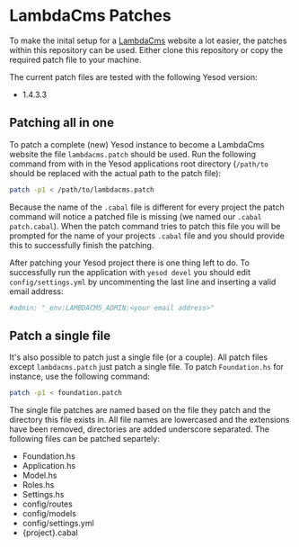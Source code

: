 # LambdaCms Patches

To make the inital setup for a [LambdaCms](http://www.lambdacms.org) website a lot easier, the patches within this repository can be used.
Either clone this repository or copy the required patch file to your machine.

The current patch files are tested with the following Yesod version:

* 1.4.3.3

## Patching all in one

To patch a complete (new) Yesod instance to become a LambdaCms website the file `lambdacms.patch` should be used. Run the following command from with in the Yesod applications root directory (`/path/to` should be replaced with the actual path to the patch file):

```bash
patch -p1 < /path/to/lambdacms.patch
```

Because the name of the `.cabal` file is different for every project the patch command will notice a patched file is missing (we named our `.cabal` `patch.cabal`). When the patch command tries to patch this file you will be prompted for the name of your projects `.cabal` file and you should provide this to successfully finish the patching.

After patching your Yesod project there is one thing left to do. To successfully run the application with `yesod devel` you should edit `config/settings.yml` by uncommenting the last line and inserting a valid email address:

```yaml
#admin: "_env:LAMBDACMS_ADMIN:<your email address>"
```

## Patch a single file

It's also possible to patch just a single file (or a couple). All patch files except `lambdacms.patch` just patch a single file. To patch `Foundation.hs` for instance, use the following command:

```bash
patch -p1 < foundation.patch
```

The single file patches are named based on the file they patch and the directory this file exists in. All file names are lowercased and the extensions have been removed, directories are added underscore separated. The following files can be patched separtely:

* Foundation.hs
* Application.hs
* Model.hs
* Roles.hs
* Settings.hs
* config/routes
* config/models
* config/settings.yml
* {project}.cabal
